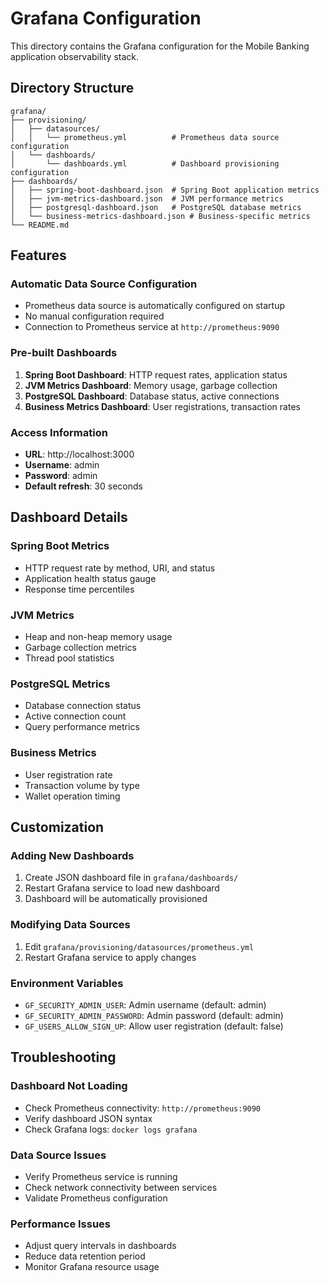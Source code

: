 # Grafana Configuration

This directory contains the Grafana configuration for the Mobile Banking application observability stack.

## Directory Structure

```
grafana/
├── provisioning/
│   ├── datasources/
│   │   └── prometheus.yml          # Prometheus data source configuration
│   └── dashboards/
│       └── dashboards.yml          # Dashboard provisioning configuration
├── dashboards/
│   ├── spring-boot-dashboard.json  # Spring Boot application metrics
│   ├── jvm-metrics-dashboard.json  # JVM performance metrics
│   ├── postgresql-dashboard.json   # PostgreSQL database metrics
│   └── business-metrics-dashboard.json # Business-specific metrics
└── README.md
```

## Features

### Automatic Data Source Configuration

- Prometheus data source is automatically configured on startup
- No manual configuration required
- Connection to Prometheus service at `http://prometheus:9090`

### Pre-built Dashboards

1. **Spring Boot Dashboard**: HTTP request rates, application status
2. **JVM Metrics Dashboard**: Memory usage, garbage collection
3. **PostgreSQL Dashboard**: Database status, active connections
4. **Business Metrics Dashboard**: User registrations, transaction rates

### Access Information

- **URL**: http://localhost:3000
- **Username**: admin
- **Password**: admin
- **Default refresh**: 30 seconds

## Dashboard Details

### Spring Boot Metrics

- HTTP request rate by method, URI, and status
- Application health status gauge
- Response time percentiles

### JVM Metrics

- Heap and non-heap memory usage
- Garbage collection metrics
- Thread pool statistics

### PostgreSQL Metrics

- Database connection status
- Active connection count
- Query performance metrics

### Business Metrics

- User registration rate
- Transaction volume by type
- Wallet operation timing

## Customization

### Adding New Dashboards

1. Create JSON dashboard file in `grafana/dashboards/`
2. Restart Grafana service to load new dashboard
3. Dashboard will be automatically provisioned

### Modifying Data Sources

1. Edit `grafana/provisioning/datasources/prometheus.yml`
2. Restart Grafana service to apply changes

### Environment Variables

- `GF_SECURITY_ADMIN_USER`: Admin username (default: admin)
- `GF_SECURITY_ADMIN_PASSWORD`: Admin password (default: admin)
- `GF_USERS_ALLOW_SIGN_UP`: Allow user registration (default: false)

## Troubleshooting

### Dashboard Not Loading

- Check Prometheus connectivity: `http://prometheus:9090`
- Verify dashboard JSON syntax
- Check Grafana logs: `docker logs grafana`

### Data Source Issues

- Verify Prometheus service is running
- Check network connectivity between services
- Validate Prometheus configuration

### Performance Issues

- Adjust query intervals in dashboards
- Reduce data retention period
- Monitor Grafana resource usage
